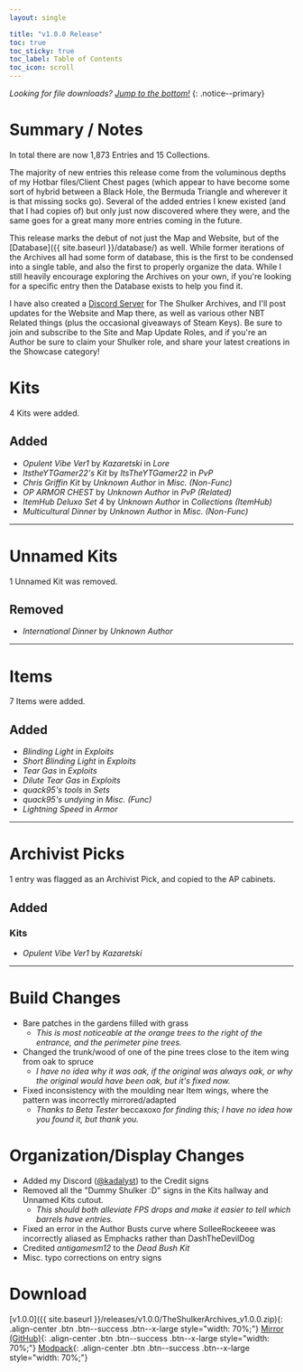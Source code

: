 ```yaml
---
layout: single

title: "v1.0.0 Release"
toc: true
toc_sticky: true
toc_label: Table of Contents
toc_icon: scroll
---
```


*Looking for file downloads? [Jump to the bottom!](#download)*
{: .notice--primary}

# Summary / Notes
In total there are now 1,873 Entries and 15 Collections.

The majority of new entries this release come from the voluminous depths of my Hotbar files/Client Chest pages (which appear to have become some sort of hybrid between a Black Hole, the Bermuda Triangle and wherever it is that missing socks go). Several of the added entries I knew existed (and that I had copies of) but only just now discovered where they were, and the same goes for a great many more entries coming in the future.

This release marks the debut of not just the Map and Website, but of the [Database]({{ site.baseurl }}/database/) as well. While former iterations of the Archives all had some form of database, this is the first to be condensed into a single table, and also the first to properly organize the data. While I still heavily encourage exploring the Archives on your own, if you're looking for a specific entry then the Database exists to help you find it.

I have also created a [Discord Server](https://discord.gg/cfq25qURfv) for The Shulker Archives, and I'll post updates for the Website and Map there, as well as various other NBT Related things (plus the occasional giveaways of Steam Keys). Be sure to join and subscribe to the Site and Map Update Roles, and if you're an Author be sure to claim your Shulker role, and share your latest creations in the Showcase category!

# Kits
4 Kits were added.

## Added
- *Opulent Vibe Ver1* by *Kazaretski* in *Lore*
- *ItstheYTGamer22's Kit* by *ItsTheYTGamer22* in *PvP*
- *Chris Griffin Kit* by *Unknown Author* in *Misc. (Non-Func)*
- *OP ARMOR CHEST* by *Unknown Author* in *PvP (Related)*
- *ItemHub Deluxo Set 4* by *Unknown Author* in *Collections (ItemHub)*
- *Multicultural Dinner* by *Unknown Author* in *Misc. (Non-Func)*

***

# Unnamed Kits

1 Unnamed Kit was removed.

## Removed
- *International Dinner* by *Unknown Author*

***

# Items
7 Items were added.

## Added
- *Blinding Light* in *Exploits*
- *Short Blinding Light* in *Exploits*
- *Tear Gas* in *Exploits*
- *Dilute Tear Gas* in *Exploits*
- *quack95's tools* in *Sets*
- *quack95's undying* in *Misc. (Func)*
- *Lightning Speed* in *Armor*

***

# Archivist Picks
1 entry was flagged as an Archivist Pick, and copied to the AP cabinets.

## Added
### Kits
- *Opulent Vibe Ver1* by *Kazaretski*

***

# Build Changes
- Bare patches in the gardens filled with grass
  - *This is most noticeable at the orange trees to the right of the entrance, and the perimeter pine trees.*
- Changed the trunk/wood of one of the pine trees close to the item wing from oak to spruce
  - *I have no idea why it was oak, if the original was always oak, or why the original would have been oak, but it's fixed now.*
- Fixed inconsistency with the moulding near Item wings, where the pattern was incorrectly mirrored/adapted
  - *Thanks to Beta Tester* beccaxoxo *for finding this; I have no idea how you found it, but thank you.*

# Organization/Display Changes
- Added my Discord ([@kadalyst](https://discordapp.com/users/979472935154753626)) to the Credit signs
- Removed all the "Dummy Shulker :D" signs in the Kits hallway and Unnamed Kits cutout.
  - *This should both alleviate FPS drops and make it easier to tell which barrels have entries.*
- Fixed an error in the Author Busts curve where SolleeRockeeee was incorrectly aliased as Emphacks rather than DashTheDevilDog
- Credited *antigamesm12* to the *Dead Bush Kit*
- Misc. typo corrections on entry signs

# Download
[v1.0.0]({{ site.baseurl }}/releases/v1.0.0/TheShulkerArchives_v1.0.0.zip){: .align-center .btn .btn--success .btn--x-large style="width: 70%;"}
[Mirror (GitHub)](https://github.com/KadTheHunter/ShulkerArchives/releases/tag/v1.0.0){: .align-center .btn .btn--success .btn--x-large style="width: 70%;"}
[Modpack](https://modrinth.com/modpack/the-shulker-archives/version/1.0.0){: .align-center .btn .btn--success .btn--x-large style="width: 70%;"}
